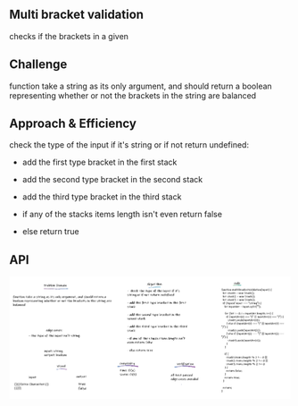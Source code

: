 ## Multi bracket validation

checks if the brackets in a given

## Challenge

function take a string as its only argument, and should return a boolean representing whether or not the brackets in the string are balanced

## Approach & Efficiency

check the type of the input if it's string or if not return undefined:

- add the first type bracket in the first stack

- add the second type bracket in the second stack

- add the third type bracket in the third stack

- if any of the stacks items length isn't even return false

- else return true

## API

![whiteboard](../assets/wb13.png)
